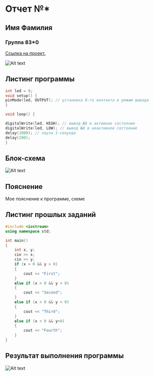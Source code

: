 # Отчет №*
## Имя Фамилия
### Группа 83*0

[Ссылка на проект.](https://www.tinkercad.com/)

![Alt text](img/BrilliantWaasa-Borwo.png)

## Листинг программы
```C++
int led = 8; 
void setup() {
pinMode(led, OUTPUT); // установка 8-го контакта в режим вывода
}

void loop() {

digitalWrite(led, HIGH); // вывод №8 в активное состояние 
digitalWrite(led, LOW); // вывод №8 в неактивное состояние 
delay(1000); // пауза 1-секунда
delay(200);
}

```

## Блок-схема
![Alt text](img/ff.drawio.png)

## Пояснение
Мое пояснение к программе, схеме

## Листинг прошлых заданий
```C++
#include <iostream>
using namespace std;

int main()
{
    int x, y;
    cin >> x;
    cin >> y;
    if (x > 0 && y > 0)
    {
        cout << "First";
    }
    else if (x > 0 && y < 0)
    {
        cout << "Second";
    }
    else if (x < 0 && y < 0)
    {
        cout << "Third";
    }
    else if (x < 0 && y>0)
    {
        cout << "Fourth";
    }
}
```
## Результат выполнения программы
![Alt text](img/FirstProg.PNG)

